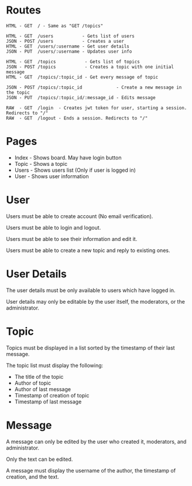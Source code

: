 # Routes

    HTML - GET  / - Same as "GET /topics"

    HTML - GET  /users           - Gets list of users
    JSON - POST /users           - Creates a user
    HTML - GET  /users/:username - Get user details
    JSON - PUT  /users/:username - Updates user info

    HTML - GET  /topics           - Gets list of topics
    JSON - POST /topics           - Creates a topic with one initial message
    HTML - GET  /topics/:topic_id - Get every message of topic

    JSON - POST /topics/:topic_id             - Create a new message in the topic
    JSON - PUT  /topics/:topic_id/:message_id - Edits message

    RAW  - GET  /login  - Creates jwt token for user, starting a session. Redirects to "/"
    RAW  - GET  /logout - Ends a session. Redirects to "/"

# Pages

 * Index - Shows board. May have login button
 * Topic - Shows a topic
 * Users - Shows users list (Only if user is logged in)
 * User  - Shows user information

# User

Users must be able to create account (No email verification).

Users must be able to login and logout.

Users must be able to see their information and edit it.

Users must be able to create a new topic and reply to existing ones.

# User Details

The user details must be only available to users which have logged in.

User details may only be editable by the user itself, the moderators, or the
administrator.

# Topic

Topics must be displayed in a list sorted by the timestamp of their last
message.

The topic list must display the following:

 * The title of the topic
 * Author of topic
 * Author of last message
 * Timestamp of creation of topic
 * Timestamp of last message

# Message

A message can only be edited by the user who created it, moderators, and
administrator.

Only the text can be edited.

A message must display the username of the author, the timestamp of creation,
and the text.
